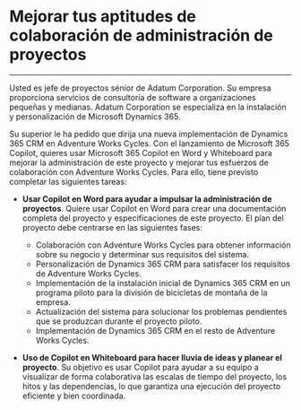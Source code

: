 # Mejorar tus aptitudes de colaboración de administración de proyectos
---
Usted es jefe de proyectos sénior de Adatum Corporation. Su empresa proporciona servicios de consultoría de software a organizaciones pequeñas y medianas. Adatum Corporation se especializa en la instalación y personalización de Microsoft Dynamics 365.

Su superior le ha pedido que dirija una nueva implementación de Dynamics 365 CRM en Adventure Works Cycles. Con el lanzamiento de Microsoft 365 Copilot, quieres usar Microsoft 365 Copilot en Word y Whiteboard para mejorar la administración de este proyecto y mejorar tus esfuerzos de colaboración con Adventure Works Cycles. Para ello, tiene previsto completar las siguientes tareas:

 -  **Usar Copilot en Word para ayudar a impulsar la administración de proyectos**. Quiere usar Copilot en Word para crear una documentación completa del proyecto y especificaciones de este proyecto. El plan del proyecto debe centrarse en las siguientes fases: 
    
     -  Colaboración con Adventure Works Cycles para obtener información sobre su negocio y determinar sus requisitos del sistema.
     -  Personalización de Dynamics 365 CRM para satisfacer los requisitos de Adventure Works Cycles.
     -  Implementación de la instalación inicial de Dynamics 365 CRM en un programa piloto para la división de bicicletas de montaña de la empresa.
     -  Actualización del sistema para solucionar los problemas pendientes que se produzcan durante el proyecto piloto.
     -  Implementación de Dynamics 365 CRM en el resto de Adventure Works Cycles.
 -  **Uso de Copilot en Whiteboard para hacer lluvia de ideas y planear el proyecto**. Su objetivo es usar Copilot para ayudar a su equipo a visualizar de forma colaborativa las escalas de tiempo del proyecto, los hitos y las dependencias, lo que garantiza una ejecución del proyecto eficiente y bien coordinada.
